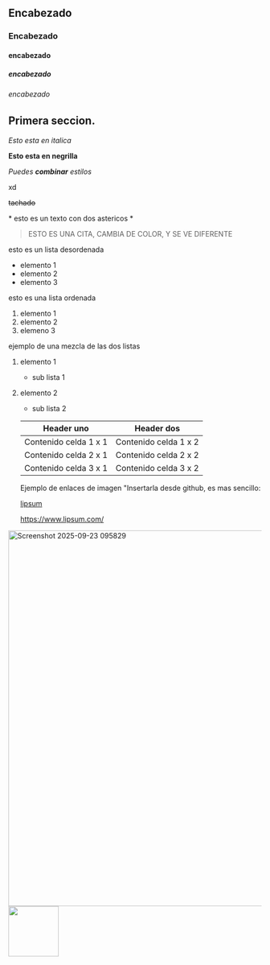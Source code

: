 ## Encabezado
### Encabezado
#### encabezado 
##### encabezado 
###### encabezado

## Primera seccion.
 
 *Esto esta en italica*

 **Esto esta en negrilla**

 *Puedes **combinar** estilos*
  
  xd

~~tachado~~

\* esto es un texto con dos astericos \*

> ESTO ES UNA CITA, CAMBIA DE COLOR, Y SE VE DIFERENTE

esto es un lista desordenada 

* elemento 1
* elemento 2
* elemento 3

esto es una lista ordenada

1. elemento 1
2. elemento 2
3. elemeno 3

ejemplo de una mezcla de las dos listas 

1. elemento 1
    * sub lista 1
2. elemento 2
    * sub lista 2

    

    | Header uno | Header dos |
    | ---------- | ---------- |
    | Contenido celda 1 x 1 | Contenido celda 1 x 2 |
    | Contenido celda 2 x 1 | Contenido celda 2 x 2 |
    | Contenido celda 3 x 1 | Contenido celda 3 x 2 |

    Ejemplo de enlaces de imagen
    "Insertarla desde github, es mas sencillo:

    [lipsum](https://www.lipsum.com/)

    <https://www.lipsum.com/>

<img width="1381" height="747" alt="Screenshot 2025-09-23 095829" src="https://github.com/user-attachments/assets/1ab9e5b0-9aac-49e5-8ed8-12e5a2943f97" />


<img src="https://github.com/user-attachments/assets/1ab9e5b0-9aac-49e5-8ed8-12e5a2943f97" width="100">


